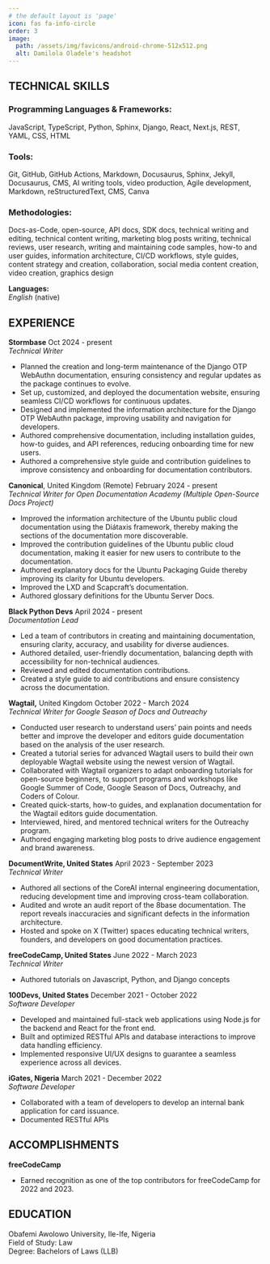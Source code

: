 ```yaml
---
# the default layout is 'page'
icon: fas fa-info-circle
order: 3
image:
  path: /assets/img/favicons/android-chrome-512x512.png
  alt: Damilola Oladele's headshot
---
```


## **TECHNICAL SKILLS**								

### **Programming Languages & Frameworks:**

JavaScript, TypeScript, Python, Sphinx, Django, React, Next.js, REST,  YAML, CSS, HTML

### **Tools:**

Git, GitHub, GitHub Actions, Markdown, Docusaurus, Sphinx, Jekyll, Docusaurus, CMS, AI writing tools, video production, Agile development, Markdown, reStructuredText, CMS, Canva

### **Methodologies:**

Docs-as-Code, open-source, API docs, SDK docs, technical writing and editing, technical content writing, marketing blog posts writing, technical reviews, user research, writing and maintaining code samples, how-to and user guides, information architecture, CI/CD workflows, style guides, content strategy and creation, collaboration, social media content creation, video creation, graphics design

**Languages:**   
*English* (native)

## **EXPERIENCE** 									  
**Stormbase**   	     	                                                                                               Oct 2024 \- present   
*Technical Writer*					

* Planned the creation and long-term maintenance of the Django OTP WebAuthn documentation, ensuring consistency and regular updates as the package continues to evolve.  
* Set up, customized, and deployed the documentation website, ensuring seamless CI/CD workflows for continuous updates.  
* Designed and implemented the information architecture for the Django OTP WebAuthn package, improving usability and navigation for developers.  
* Authored comprehensive documentation, including installation guides, how-to guides, and API references, reducing onboarding time for new users.  
* Authored a comprehensive style guide and contribution guidelines to improve consistency and onboarding for documentation contributors. 

**Canonical**, United Kingdom (Remote)    	     	                                                                             February 2024 \- present   
*Technical Writer for Open Documentation Academy (Multiple Open-Source Docs Project)*					

* Improved the information architecture of the Ubuntu public cloud documentation using the Diátaxis framework, thereby making the sections of the documentation more discoverable.   
* Improved the contribution guidelines of the Ubuntu public cloud documentation, making it easier for new users to contribute to the documentation.   
* Authored explanatory docs for the Ubuntu Packaging Guide thereby improving its clarity for Ubuntu developers.    
* Improved the LXD and Scapcraft’s documentation.  
* Authored glossary definitions for the Ubuntu Server Docs.

**Black Python Devs**       	     	                                                                                                    April 2024 \- present   
*Documentation Lead*					

* Led a team of contributors in creating and maintaining documentation, ensuring clarity, accuracy, and usability for diverse audiences.  
* Authored detailed, user-friendly documentation, balancing depth with accessibility for non-technical audiences.  
* Reviewed and edited documentation contributions.  
* Created a style guide to aid contributions and ensure consistency across the documentation.

**Wagtail,** United Kingdom				                                                          October 2022 \- March 2024  
*Technical Writer for Google Season of Docs and Outreachy*

* Conducted user research to understand users’ pain points and needs better and improve the developer and editors guide documentation based on the analysis of the user research.  
* Created a tutorial series for advanced Wagtail users to build their own deployable Wagtail website using the newest version of Wagtail.  
* Collaborated with Wagtail organizers to adapt onboarding tutorials for open-source beginners, to support programs and workshops like Google Summer of Code, Google Season of Docs, Outreachy, and Coders of Colour.  
* Created quick-starts, how-to guides, and explanation documentation for the Wagtail editors guide documentation.  
* Interviewed, hired, and mentored technical writers for the Outreachy program.  
* Authored engaging marketing blog posts to drive audience engagement and brand awareness.


**DocumentWrite, United States**						                              April 2023 \- September 2023  
*Technical Writer*

* Authored all sections of the CoreAI internal engineering documentation, reducing development time and improving cross-team collaboration.  
* Audited and wrote an audit report of the 8base documentation. The report reveals inaccuracies and significant defects in the information architecture.  
* Hosted and spoke on X (Twitter) spaces educating technical writers, founders, and developers on good documentation practices.

**freeCodeCamp, United States**						                                       June 2022 \- March 2023  
*Technical Writer*

* Authored tutorials on Javascript, Python, and Django concepts

**100Devs, United States**						                                         December 2021 \- October 2022  
*Software Developer*

* Developed and maintained full-stack web applications using Node.js for the backend and React for the front end.  
* Built and optimized RESTful APIs and database interactions to improve data handling efficiency.  
* Implemented responsive UI/UX designs to guarantee a seamless experience across all devices.

**iGates, Nigeria**						                March 2021 \- December 2022  
*Software Developer*

* Collaborated with a team of developers to develop an internal bank application for card issuance.  
* Documented RESTful APIs

## **ACCOMPLISHMENTS**						  
**freeCodeCamp**

* Earned recognition as one of the top contributors for freeCodeCamp for 2022 and 2023\.

## **EDUCATION**						  
Obafemi Awolowo University, Ile-Ife, Nigeria  
Field of Study: Law  
Degree: Bachelors of Laws (LLB)
